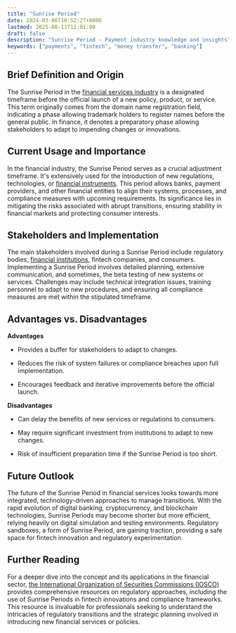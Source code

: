 ```yaml
---
title: "Sunrise Period"
date: 2024-03-06T16:52:27+0000
lastmod: 2025-08-11T12:01:00
draft: false
description: "Sunrise Period - Payment industry knowledge and insights"
keywords: ["payments", "fintech", "money transfer", "banking"]
---
```


## Brief Definition and Origin

The Sunrise Period in the [financial services industry](https://faisalkhanllc.xyz/resources/payments-wiki/f/financial-services/) is a designated timeframe before the official launch of a new policy, product, or service. This term originally comes from the domain name registration field, indicating a phase allowing trademark holders to register names before the general public. In finance, it denotes a preparatory phase allowing stakeholders to adapt to impending changes or innovations.

## Current Usage and Importance

In the financial industry, the Sunrise Period serves as a crucial adjustment timeframe. It's extensively used for the introduction of new regulations, technologies, or [financial instruments](https://faisalkhanllc.xyz/resources/payments-wiki/f/financial-instrument/). This period allows banks, payment providers, and other financial entities to align their systems, processes, and compliance measures with upcoming requirements. Its significance lies in mitigating the risks associated with abrupt transitions, ensuring stability in financial markets and protecting consumer interests.

## Stakeholders and Implementation

The main stakeholders involved during a Sunrise Period include regulatory bodies, [financial institutions](https://faisalkhanllc.xyz/resources/payments-wiki/f/financial-institution-fi/), fintech companies, and consumers. Implementing a Sunrise Period involves detailed planning, extensive communication, and sometimes, the beta testing of new systems or services. Challenges may include technical integration issues, training personnel to adapt to new procedures, and ensuring all compliance measures are met within the stipulated timeframe.

## Advantages vs. Disadvantages

**Advantages**

- Provides a buffer for stakeholders to adapt to changes.

- Reduces the risk of system failures or compliance breaches upon full implementation.

- Encourages feedback and iterative improvements before the official launch.

**Disadvantages**

- Can delay the benefits of new services or regulations to consumers.

- May require significant investment from institutions to adapt to new changes.

- Risk of insufficient preparation time if the Sunrise Period is too short.

## Future Outlook

The future of the Sunrise Period in financial services looks towards more integrated, technology-driven approaches to manage transitions. With the rapid evolution of digital banking, cryptocurrency, and blockchain technologies, Sunrise Periods may become shorter but more efficient, relying heavily on digital simulation and testing environments. Regulatory sandboxes, a form of Sunrise Period, are gaining traction, providing a safe space for fintech innovation and regulatory experimentation.

## Further Reading

For a deeper dive into the concept and its applications in the financial sector, [the International Organization of Securities Commissions (IOSCO)](https://www.iosco.org/) provides comprehensive resources on regulatory approaches, including the use of Sunrise Periods in fintech innovations and compliance frameworks. This resource is invaluable for professionals seeking to understand the intricacies of regulatory transitions and the strategic planning involved in introducing new financial services or policies.